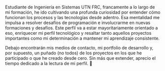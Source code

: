 Estudiante de Ingeniería en Sistemas UTN FRC, francamente a lo largo de mi formación, he ido cultivando una profunda curiosidad por entender cómo funcionan los procesos y las tecnologías desde adentro. Esa mentalidad me impulsa a resolver desafíos de programación e involucrarme en nuevas formaciones y desafíos. Este perfil va a estar mayoritariamente orientado a eso, enriquecer mi perfil tecnológico y resaltar tanto aquellos proyectos importantes como mi determinación a mantener mi aprendizaje consistente.

 Debajo encontrarán mis medios de contacto, mi portfolio de desarrollo y, por supuesto, un puñado (no todos) de los proyectos en los que he participado o que he creado desde cero. Sin más que extender, aprecio el tiempo dedicado a la lectura de mi perfil. 🌱
